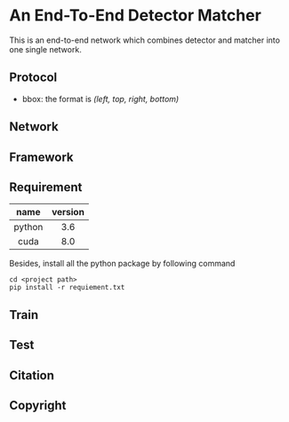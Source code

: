 # An End-To-End Detector Matcher
This is an end-to-end network which combines detector and matcher into one single network.

## Protocol
- bbox: the format is *(left, top, right, bottom)*

## Network


## Framework


## Requirement
|name           |version
|:---:          |:---:
|python         |3.6
|cuda           |8.0

Besides, install all the python package by following command

```shell
cd <project path>
pip install -r requiement.txt
```

## Train

## Test

## Citation

## Copyright